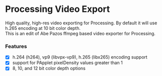 # Processing Video Export
High quality, high-res video exporting for Processing.  By default it will use h.265 encoding at 10 bit color depth.  
This is an edit of Abe Pazos ffmpeg based video exporter for Processing.
### Features
- [x] h.264 (h264), vp9 (libvpx-vp9), h.265 (libx265) encoding support
- [x] support for PApplet pixelDensity values greater than 1
- [x] 8, 10, and 12 bit color depth options